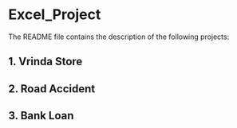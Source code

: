 # Excel_Project
The README file contains the description of the following projects:

## 1. Vrinda Store 


## 2. Road Accident


## 3. Bank Loan

